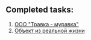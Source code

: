 ## Completed tasks:

1. [ООО "Травка - муравка"](02p05_travka_muravka/README.md)
1. [Объект из реальной жизни](02p06_classes/README.md)